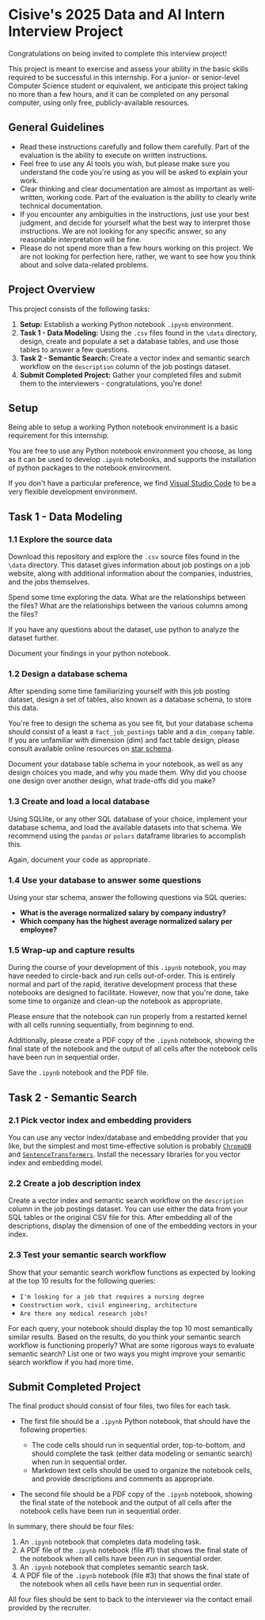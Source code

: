 # Cisive's 2025 Data and AI Intern Interview Project

Congratulations on being invited to complete this interview project!

This project is meant to exercise and assess your ability in the basic skills required to be successful in this internship. For a junior- or senior-level Computer Science student or equivalent, we anticipate this project taking no more than a few hours, and it can be completed on any personal computer, using only free, publicly-available resources.

## General Guidelines
* Read these instructions carefully and follow them carefully. Part of the evaluation is the ability to execute on written instructions.
* Feel free to use any AI tools you wish, but please make sure you understand the code you're using as you will be asked to explain your work.
* Clear thinking and clear documentation are almost as important as well-written, working code. Part of the evaluation is the ability to clearly write technical documentation.
* If you encounter any ambiguities in the instructions, just use your best judgment, and decide for yourself what the best way to interpret those instructions. We are not looking for any specific answer, so any reasonable interpretation will be fine.
* Please do not spend more than a few hours working on this project. We are not looking for perfection here, rather, we want to see how you think about and solve data-related problems. 

## Project Overview

This project consists of the following tasks:

1. **Setup:** Establish a working Python notebook `.ipynb` environment.
2. **Task 1 - Data Modeling:** Using the `.csv` files found in the `\data` directory, design, create and populate a set a database tables, and use those tables to answer a few questions. 
3. **Task 2 - Semantic Search:** Create a vector index and semantic search workflow on the `description` column of the job postings dataset.
4. **Submit Completed Project:** Gather your completed files and submit them to the interviewers - congratulations, you're done!


## Setup

Being able to setup a working Python notebook environment is a basic requirement for this internship.

You are free to use any Python notebook environment you choose, as long as it can be used to develop `.ipynb` notebooks, and supports the installation of python packages to the notebook environment.

If you don't have a particular preference, we find [Visual Studio Code](https://code.visualstudio.com/docs/datascience/jupyter-notebooks) to be a very flexible development environment.

## Task 1 - Data Modeling

### 1.1 Explore the source data

Download this repository and explore the `.csv` source files found in the `\data` directory. This dataset gives information about job postings on a job website, along with additional information about the companies, industries, and the jobs themselves.

Spend some time exploring the data. What are the relationships between the files? What are the relationships between the various columns among the files?

If you have any questions about the dataset, use python to analyze the dataset further.

Document your findings in your python notebook.

### 1.2 Design a database schema

After spending some time familiarizing yourself with this job posting dataset, design a set of tables, also known as a database schema, to store this data.

You're free to design the schema as you see fit, but your database schema should consist of a least a `fact_job_postings` table and a `dim_company` table. If you are unfamiliar with dimension (dim) and fact table design, please consult available online resources on [star schema](https://en.wikipedia.org/wiki/Star_schema). 


Document your database table schema in your notebook, as well as any design choices you made, and why you made them. Why did you choose one design over another design, what trade-offs did you make?

### 1.3 Create and load a local database

Using SQLlite, or any other SQL database of your choice, implement your database schema, and load the available datasets into that schema. We recommend using the `pandas` or `polars` dataframe libraries to accomplish this.

Again, document your code as appropriate.

### 1.4 Use your database to answer some questions

Using your star schema, answer the following questions via SQL queries:

- **What is the average normalized salary by company industry?**
- **Which company has the highest average normalized salary per employee?**

### 1.5 Wrap-up and capture results 

During the course of your development of this `.ipynb` notebook, you may have needed to circle-back and run cells out-of-order. This is entirely normal and part of the rapid, iterative development process that these notebooks are designed to facilitate. However, now that you're done, take some time to organize and clean-up the notebook as appropriate.

Please ensure that the notebook can run properly from a restarted kernel with all cells running sequentially, from beginning to end.

Additionally, please create a PDF copy of the `.ipynb` notebook, showing the final state of the notebook and the output of all cells after the notebook cells have been run in sequential order.

Save the `.ipynb` notebook and the PDF file.


## Task 2 - Semantic Search

### 2.1 Pick vector index and embedding providers

You can use any vector index/database and embedding provider that you like, but the simplest and most time-effective solution is probably [ `ChromaDB`](https://www.trychroma.com/) and [`SentenceTransformers`](https://sbert.net/). Install the necessary libraries for you vector index and embedding model.

### 2.2 Create a job description index

Create a vector index and semantic search workflow on the `description` column in the job postings dataset. You can use either the data from your SQL tables or the original CSV file for this. After embedding all of the descriptions, display the dimension of one of the embedding vectors in your index.

### 2.3 Test your semantic search workflow

Show that your semantic search workflow functions as expected by looking at the top 10 results for the following queries:

- `I'm looking for a job that requires a nursing degree`
- `Construction work, civil engineering, architecture`
- `Are there any medical research jobs?`

For each query, your notebook should display the top 10 most semantically similar results. Based on the results, do you think your semantic search workflow is functioning properly? What are some rigorous ways to evaluate semantic search? List one or two ways you might improve your semantic search workflow if you had more time.

## Submit Completed Project

The final product should consist of four files, two files for each task.

* The first file should be a `.ipynb` Python notebook, that should have the following properties:
    * The code cells should run in sequential order, top-to-bottom, and should complete the task (either data modeling or semantic search) when run in sequential order.
    * Markdown text cells should be used to organize the notebook cells, and provide descriptions and comments as appropriate.

* The second file should be a PDF copy of the `.ipynb` notebook, showing the final state of the notebook and the output of all cells after the notebook cells have been run in sequential order.

In summary, there should be four files:
1. An `.ipynb` notebook that completes data modeling task.
2. A PDF file of the `.ipynb` notebook (file #1) that shows the final state of the notebook when all cells have been run in sequential order.
3. An `.ipynb` notebook that completes semantic search task.
4. A PDF file of the `.ipynb` notebook (file #3) that shows the final state of the notebook when all cells have been run in sequential order.

All four files should be sent to back to the interviewer via the contact email provided by the recruiter.
